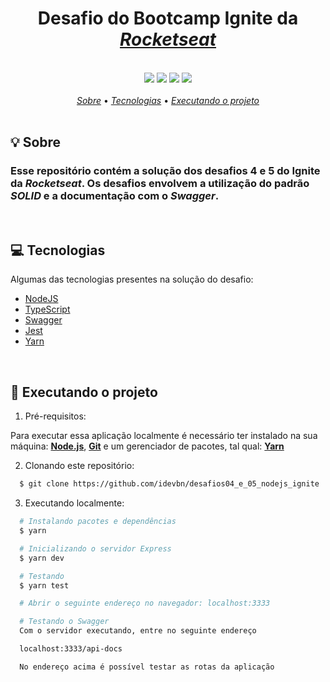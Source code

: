 <h1 align="center">
  <strong>Desafio do Bootcamp Ignite da <a href="https://rocketseat.com.br/"><em>Rocketseat</em></a></strong>  
</h1>

<br>

<div align="center">
  <img src="https://img.shields.io/badge/Node.js-43853D?style=for-the-badge&logo=node.js&logoColor=white">
  <img src="https://img.shields.io/badge/-jest-%23C21325?style=for-the-badge&logo=jest&logoColor=white">
  <img src="https://img.shields.io/badge/Yarn-2C8EBB?style=for-the-badge&logo=yarn&logoColor=white">
  <img src="https://img.shields.io/badge/Swagger-85EA2D?style=for-the-badge&logo=Swagger&logoColor=white">
</div>

<br>

<div align="center">
  <a href="#about"><em>Sobre</em></a> • <a href="#techs"><em>Tecnologias</em></a> • <a href="#run"><em>Executando o projeto</em></a>
</div>

<br>

<a id="about"></a>

## :bulb: Sobre

<h3>Esse repositório contém a solução dos desafios 4 e 5 do Ignite da <em>Rocketseat</em>.
Os desafios envolvem a utilização do padrão <em>SOLID</em> e a documentação com o <em>Swagger</em>.
</h3>

<br>

<a id="techs"></a>

## :computer: Tecnologias

Algumas das tecnologias presentes na solução do desafio:

- [NodeJS](https://nodejs.org/)
- [TypeScript](https://www.typescriptlang.org/)
- [Swagger](https://swagger.io/)
- [Jest](https://jestjs.io/)
- [Yarn](https://yarnpkg.com/)

<br>

<a id="run"></a>

## :memo: Executando o projeto

1. Pré-requisitos:

Para executar essa aplicação localmente é necessário ter instalado na sua máquina: **[Node.js](https://nodejs.org/en/)**, **[Git](https://git-scm.com/)** e um gerenciador de pacotes, tal qual: **[Yarn](https://yarnpkg.com/)**

2. Clonando este repositório:

```sh
  $ git clone https://github.com/idevbn/desafios04_e_05_nodejs_ignite
```

3. Executando localmente:

```sh
  # Instalando pacotes e dependências
  $ yarn

  # Inicializando o servidor Express
  $ yarn dev

  # Testando
  $ yarn test

  # Abrir o seguinte endereço no navegador: localhost:3333

  # Testando o Swagger
  Com o servidor executando, entre no seguinte endereço

  localhost:3333/api-docs

  No endereço acima é possível testar as rotas da aplicação

```

